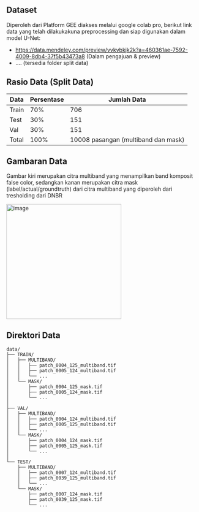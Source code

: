 ## Dataset
Diperoleh dari Platform GEE diakses melalui google colab pro, berikut link data yang telah dilakukakuna preprocessing dan siap digunakan dalam model U-Net:
*  https://data.mendeley.com/preview/vvkvbkjk2k?a=460361ae-7592-4009-8db4-37f5b43473a8 (Dalam pengajuan & preview)
*  .... (tersedia folder split data)

## Rasio Data (Split Data)

| Data     | Persentase    | Jumlah Data                                  |
|----------|---------------|----------------------------------------------|
| Train    | 70%           | 706                                          |
| Test     | 30%           | 151                                          |
| Val      | 30%           | 151                                          |
| Total    | 100%          | 10008 pasangan (multiband dan mask)          |


## Gambaran Data
Gambar kiri merupakan citra multiband yang menampilkan band komposit false color, sedangkan kanan merupakan citra mask (label/actual/groundtruth) dari citra multiband yang diperoleh dari tresholding dari DNBR

<img height="300" alt="image" src="https://github.com/user-attachments/assets/2701abca-1880-464f-9b33-74d94cc772a7" />


## Direktori Data

```text
data/
├── TRAIN/
│   ├── MULTIBAND/
│   │   ├── patch_0004_125_multiband.tif
│   │   ├── patch_0005_124_multiband.tif
│   │   └── ...
│   └── MASK/
│       ├── patch_0004_125_mask.tif
│       ├── patch_0005_124_mask.tif
│       └── ...
│
├── VAL/
│   ├── MULTIBAND/
│   │   ├── patch_0004_124_multiband.tif
│   │   ├── patch_0005_125_multiband.tif
│   │   └── ...
│   └── MASK/
│       ├── patch_0004_124_mask.tif
│       ├── patch_0005_125_mask.tif
│       └── ...
│
└── TEST/
    ├── MULTIBAND/
    │   ├── patch_0007_124_multiband.tif
    │   ├── patch_0039_125_multiband.tif
    │   └── ...
    └── MASK/
        ├── patch_0007_124_mask.tif
        ├── patch_0039_125_mask.tif
        └── ...
```
